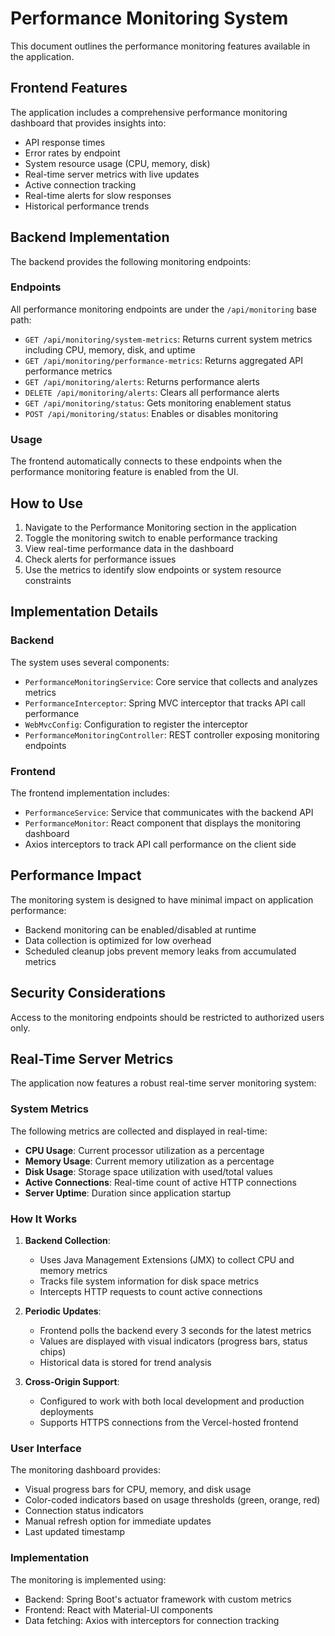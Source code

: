 # Performance Monitoring System

This document outlines the performance monitoring features available in the application.

## Frontend Features

The application includes a comprehensive performance monitoring dashboard that provides insights into:

- API response times
- Error rates by endpoint
- System resource usage (CPU, memory, disk)
- Real-time server metrics with live updates
- Active connection tracking
- Real-time alerts for slow responses
- Historical performance trends

## Backend Implementation

The backend provides the following monitoring endpoints:

### Endpoints

All performance monitoring endpoints are under the `/api/monitoring` base path:

- `GET /api/monitoring/system-metrics`: Returns current system metrics including CPU, memory, disk, and uptime
- `GET /api/monitoring/performance-metrics`: Returns aggregated API performance metrics
- `GET /api/monitoring/alerts`: Returns performance alerts
- `DELETE /api/monitoring/alerts`: Clears all performance alerts
- `GET /api/monitoring/status`: Gets monitoring enablement status
- `POST /api/monitoring/status`: Enables or disables monitoring

### Usage

The frontend automatically connects to these endpoints when the performance monitoring feature is enabled from the UI.

## How to Use

1. Navigate to the Performance Monitoring section in the application
2. Toggle the monitoring switch to enable performance tracking
3. View real-time performance data in the dashboard
4. Check alerts for performance issues
5. Use the metrics to identify slow endpoints or system resource constraints

## Implementation Details

### Backend

The system uses several components:

- `PerformanceMonitoringService`: Core service that collects and analyzes metrics
- `PerformanceInterceptor`: Spring MVC interceptor that tracks API call performance
- `WebMvcConfig`: Configuration to register the interceptor
- `PerformanceMonitoringController`: REST controller exposing monitoring endpoints

### Frontend

The frontend implementation includes:

- `PerformanceService`: Service that communicates with the backend API
- `PerformanceMonitor`: React component that displays the monitoring dashboard
- Axios interceptors to track API call performance on the client side

## Performance Impact

The monitoring system is designed to have minimal impact on application performance:

- Backend monitoring can be enabled/disabled at runtime
- Data collection is optimized for low overhead
- Scheduled cleanup jobs prevent memory leaks from accumulated metrics

## Security Considerations

Access to the monitoring endpoints should be restricted to authorized users only.

## Real-Time Server Metrics

The application now features a robust real-time server monitoring system:

### System Metrics

The following metrics are collected and displayed in real-time:

- **CPU Usage**: Current processor utilization as a percentage
- **Memory Usage**: Current memory utilization as a percentage
- **Disk Usage**: Storage space utilization with used/total values
- **Active Connections**: Real-time count of active HTTP connections
- **Server Uptime**: Duration since application startup

### How It Works

1. **Backend Collection**: 
   - Uses Java Management Extensions (JMX) to collect CPU and memory metrics
   - Tracks file system information for disk space metrics
   - Intercepts HTTP requests to count active connections

2. **Periodic Updates**:
   - Frontend polls the backend every 3 seconds for the latest metrics
   - Values are displayed with visual indicators (progress bars, status chips)
   - Historical data is stored for trend analysis

3. **Cross-Origin Support**:
   - Configured to work with both local development and production deployments
   - Supports HTTPS connections from the Vercel-hosted frontend

### User Interface

The monitoring dashboard provides:

- Visual progress bars for CPU, memory, and disk usage
- Color-coded indicators based on usage thresholds (green, orange, red)
- Connection status indicators
- Manual refresh option for immediate updates
- Last updated timestamp

### Implementation

The monitoring is implemented using:
- Backend: Spring Boot's actuator framework with custom metrics
- Frontend: React with Material-UI components
- Data fetching: Axios with interceptors for connection tracking

